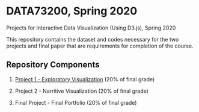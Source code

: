 # DATA73200, Spring 2020
Projects for Interactive Data Visualization (Using D3.js), Spring 2020

This repository contains the dataset and codes necessary for the two projects and final paper that are requirements for completion of the course.

## Repository Components

1. [Project 1 - Exploratory Visualization](https://sheri-kamal.github.io/DATA73200-SP2020/Exploratory/) (20% of final grade)

2. Project 2 - Narritive Visualization (20% of final grade)

3. Final Project - Final Portfolio (20% of final grade)
